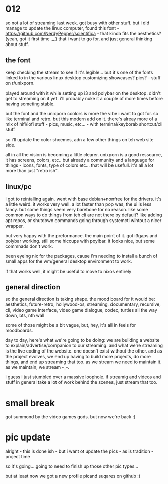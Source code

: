 # 012
so not a lot of streaming last week.
got busy with other stuff. but i did manage to update the linux computer, found this font - https://github.com/NerdyPepper/scientifica - that kinda fits the aesthetics? (yeah, got it first time ._.) that i want to go for, and just general thinking about stuff.

## the font
keep checking the stream to see if it's legible...
but it's one of the fonts linked to in the various linux desktop customizing showcases? pics? - stuff on r/unixporn.

played around with it while setting up i3 and polybar on the desktop. didn't get to streaming on it yet. i'll probably nuke it a couple of more times before having someting stable. 

but the font and the unixporn ccolors is more the vibe i want to got for. so like terminal and retro. but this modern add on it. there's alreay more of a mix of hifi/lofi stuff - pics, music, etc... - with terminal/keyborab shortcut/cli stuff

so i'll update the color shcemes, adn a few other things on teh web site side.

all in all the vision is becoming a little clearer. unixporn is a good ressource, it has screens, colors, etc.. but already a community and a language for things - icons, fonts, type of colors etc... that will be usefull. it's all a lot more than just "retro ish".

## linux/pc
i got to reintalling again. went with base debian+nonfree for the drivers. it's a little weird. it works very well. a lot faster than pop was, the ui is less fancy. but some things seem very barebone for no reason. like some common ways to do things from teh cli are not there by default? like adding apt repos, or shutdown commands going through systemctl wihtout a nicer wrapper.

but very happy with the preformance. the main point of it. got i3gaps and polybar working. still some hiccups with poylbar. it looks nice, but some commnads don't work. 

been eyeing nix for the packages, cause i'm needing to install a bunch of small apps for the wm/general desktop environment to work.

if that works well, it might be useful to move to nixos entirely

## general direction
so the general direction is taking shape. the mood board for it would be: aesthetics, future-retro, hollywood-os, streaming, documentary, recursive, cli, video game interface, video game dialogue, codec, turtles all the way down, bts, nth wall

some of those might be a bit vague, but, hey, it's all in feels for moodboards.

day to day, here's what we're going to be doing: we are building a website to explain/advertise/companion to our streaming. and what we're streaming is the live coding of the website. one doesn't exist without the other. and as the project evolves, we end up having to build more projects, do more things, and end up streaming that too. as we stream we need to maintain it. as we maintain, we stream -_-. 

i guess i just stumbled over a massive loophole. if streamig and videos and stuff in general take a lot of work behind the scenes, just stream that too. 

# small break
got summond by the video games gods. but now we're back :)

# pic update
alright - this is done ish - but i want ot update the pics - as is tradition - project time

so it's going....going to need to finish up those other pic types...

but at least now we got a new profile picand suqares on github :)





